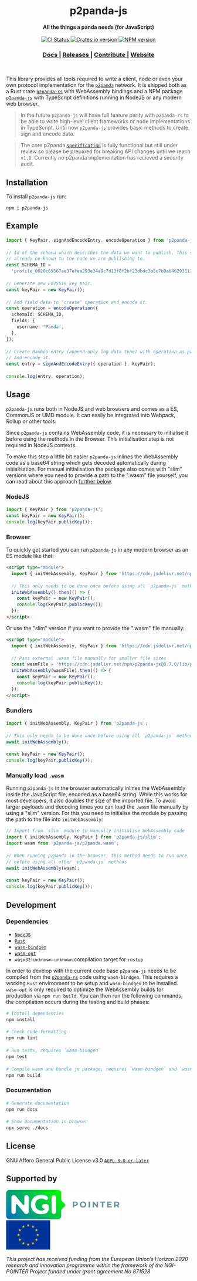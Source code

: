 <h1 align="center">p2panda-js</h1>

<div align="center">
  <strong>All the things a panda needs (for JavaScript)</strong>
</div>

<br />

<div align="center">
  <!-- CI status -->
  <a href="https://github.com/p2panda/p2panda/actions">
    <img src="https://img.shields.io/github/checks-status/p2panda/p2panda/main?style=flat-square" alt="CI Status" />
  </a>
  <!-- Crates version -->
  <a href="https://crates.io/crates/p2panda-rs">
    <img src="https://img.shields.io/crates/v/p2panda-rs.svg?style=flat-square" alt="Crates.io version" />
  </a>
  <!-- NPM version -->
  <a href="https://www.npmjs.com/package/p2panda-js">
    <img src="https://img.shields.io/npm/v/p2panda-js?style=flat-square" alt="NPM version" />
  </a>
</div>

<div align="center">
  <h3>
    <a href="https://p2panda.org/lib/p2panda-js">
      Docs
    </a>
    <span> | </span>
    <a href="https://github.com/p2panda/p2panda/releases">
      Releases
    </a>
    <span> | </span>
    <a href="https://p2panda.org/about/contribute">
      Contribute
    </a>
    <span> | </span>
    <a href="https://p2panda.org">
      Website
    </a>
  </h3>
</div>

<br />

This library provides all tools required to write a client, node or even your
own protocol implementation for the [`p2panda`] network. It is shipped both as
a Rust crate [`p2panda-rs`] with WebAssembly bindings and a NPM package
[`p2panda-js`] with TypeScript definitions running in NodeJS or any modern web
browser.

> In the future `p2panda-js` will have full feature parity with `p2panda-rs` to
> be able to write high-level client frameworks or node implementations in
> TypeScript. Until now `p2panda-js` provides basic methods to create, sign and
> encode data.

> The core p2panda [`specification`] is fully functional but still under review
> so please be prepared for breaking API changes until we reach `v1.0`.
> Currently no p2panda implementation has recieved a security audit.

[`specification`]: https://p2panda.org/specification

## Installation

To install `p2panda-js` run:

```
npm i p2panda-js
```

## Example

```typescript
import { KeyPair, signAndEncodeEntry, encodeOperation } from 'p2panda-js';

// Id of the schema which describes the data we want to publish. This should
// already be known to the node we are publishing to.
const SCHEMA_ID =
  'profile_0020c65567ae37efea293e34a9c7d13f8f2bf23dbdc3b5c7b9ab46293111c48fc78b';

// Generate new Ed25519 key pair.
const keyPair = new KeyPair();

// Add field data to "create" operation and encode it.
const operation = encodeOperation({
  schemaId: SCHEMA_ID,
  fields: {
    username: 'Panda',
  },
});

// Create Bamboo entry (append-only log data type) with operation as payload
// and encode it.
const entry = signAndEncodeEntry({ operation }, keyPair);

console.log(entry, operation);
```

## Usage

`p2panda-js` runs both in NodeJS and web browsers and comes as a ES, CommonJS
or UMD module. It can easily be integrated into Webpack, Rollup or other tools.

Since `p2panda-js` contains WebAssembly code, it is necessary to initialise it
before using the methods in the Browser. This initialisation step is not
required in NodeJS contexts.

To make this step a little bit easier `p2panda-js` inlines the WebAssembly code
as a base64 string which gets decoded automatically during initialisation. For
manual initialisation the package also comes with "slim" versions where you
need to provide a path to the ".wasm" file yourself, you can read about this
approach [further below](#manually-load-wasm).

### NodeJS

```javascript
import { KeyPair } from 'p2panda-js';
const keyPair = new KeyPair();
console.log(keyPair.publicKey());
```

### Browser

To quickly get started you can run `p2panda-js` in any modern browser as an ES module like that:

```html
<script type="module">
  import { initWebAssembly, KeyPair } from 'https://cdn.jsdelivr.net/npm/p2panda-js@0.7.0/lib/esm/index.min.js';

  // This only needs to be done once before using all `p2panda-js` methods.
  initWebAssembly().then(() => {
    const keyPair = new KeyPair();
    console.log(keyPair.publicKey());
  });
</script>
```

Or use the "slim" version if you want to provide the ".wasm" file manually:

```html
<script type="module">
  import { initWebAssembly, KeyPair } from 'https://cdn.jsdelivr.net/npm/p2panda-js@0.7.0/lib/esm-slim/index.min.js';

  // Pass external .wasm file manually for smaller file sizes
  const wasmFile = 'https://cdn.jsdelivr.net/npm/p2panda-js@0.7.0/lib/p2panda.wasm';
  initWebAssembly(wasmFile).then(() => {
    const keyPair = new KeyPair();
    console.log(keyPair.publicKey());
  });
</script>
```

### Bundlers

```javascript
import { initWebAssembly, KeyPair } from 'p2panda-js';

// This only needs to be done once before using all `p2panda-js` methods.
await initWebAssembly();

const keyPair = new KeyPair();
console.log(keyPair.publicKey());
```

### Manually load `.wasm`

Running `p2panda-js` in the browser automatically inlines the WebAssembly
inside the JavaScript file, encoded as a base64 string. While this works for
most developers, it also doubles the size of the imported file. To avoid larger
payloads and decoding times you can load the `.wasm` file manually by using a
"slim" version. For this you need to initialise the module by passing the path
to the file into `initWebAssembly`:

```javascript
// Import from `slim` module to manually initialise WebAssembly code
import { initWebAssembly, KeyPair } from 'p2panda-js/slim';
import wasm from 'p2panda-js/p2panda.wasm';

// When running p2panda in the browser, this method needs to run once
// before using all other `p2panda-js` methods
await initWebAssembly(wasm);

const keyPair = new KeyPair();
console.log(keyPair.publicKey());
```

## Development

### Dependencies

- [`NodeJS`](https://nodejs.org/en/)
- [`Rust`](https://www.rust-lang.org/learn/get-started)
- [`wasm-bindgen`](https://rustwasm.github.io/wasm-bindgen/reference/cli.html)
- [`wasm-opt`](https://github.com/WebAssembly/binaryen/discussions/3797)
- `wasm32-unknown-unknown` compilation target for `rustup`

In order to develop with the current code base `p2panda-js` needs to be
compiled from the [`p2panda-rs`] code using `wasm-bindgen`. This requires a
working `Rust` environment to be setup and `wasm-bindgen` to be installed.
`wasm-opt` is only required to optimize the WebAssembly builds for production
via `npm run build`. You can then run the following commands, the compilation
occurs during the testing and build phases:

```bash
# Install dependencies
npm install

# Check code formatting
npm run lint

# Run tests, requires `wasm-bindgen`
npm test

# Compile wasm and bundle js package, requires `wasm-bindgen` and `wasm-opt`
npm run build
```

### Documentation

```bash
# Generate documentation
npm run docs

# Show documentation in browser
npx serve ./docs
```

## License

GNU Affero General Public License v3.0 [`AGPL-3.0-or-later`](LICENSE)

## Supported by

<img src="https://raw.githubusercontent.com/p2panda/.github/main/assets/ngi-logo.png" width="auto" height="80px"><br />
<img src="https://raw.githubusercontent.com/p2panda/.github/main/assets/eu-flag-logo.png" width="auto" height="80px">

*This project has received funding from the European Union’s Horizon 2020
research and innovation programme within the framework of the NGI-POINTER
Project funded under grant agreement No 871528*

[`p2panda`]: https://p2panda.org
[`p2panda-rs`]: https://github.com/p2panda/p2panda/tree/main/p2panda-rs
[`p2panda-js`]: https://github.com/p2panda/p2panda/tree/main/p2panda-js
